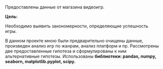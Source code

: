 Предоставлены данные от магазина видеоигр.

**Цель:**

Необходимо выявить закономерности, определяющие успешность игры.

В данном проекте мною были предварительно очищены данные, произведен анализ игр по жанрам, анализ платформ и пр. 
Рассмотрены две предоставленные гипотеза и сформулированы к ним альтернативные гипотезы.
Использованы **библиотеки: pandas, numpy, seaborn, matplotlib.pyplot, scipy.**
